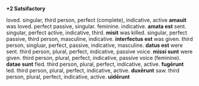 **+2 Satsifactory**

loved. singular, third person, perfect (complete), indicative, active **amauit**
was loved. perfect passive, singular. feminine. indicative. **amata est**
sent. singular, perfect active, indicative, third. **misit**
was killed. singular, perfect passive, third person, masculine, indicative. **interfectus est**
was given. third person, singluar, perfect, passive, indicative, masculine. **datus est**
were sent. third person, plural, perfect, indicative, passive voice. **missi sunt**
were given. third person, plural, perfect, indicative, passive voice (feminine). **datae sunt**
fled. third person, plural, perfect, indicative, active. **fugērunt**
led. third person, plural, perfect, indicative, active. **duxērunt**
saw. third person, plural, perfect, indicative, active. **uidērunt** 
